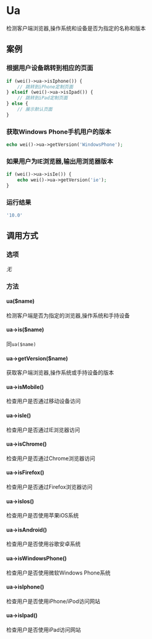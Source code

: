 Ua
==

检测客户端浏览器,操作系统和设备是否为指定的名称和版本

案例
----

### 根据用户设备跳转到相应的页面

```php
if (wei()->ua->isIphone()) {
    // 跳转到iPhone定制页面
} elseif (wei()->ua->isIpad()) {
    // 跳转到iPad定制页面
} else {
    // 展示默认页面
}

```

### 获取Windows Phone手机用户的版本

```php
echo wei()->ua->getVersion('WindowsPhone');
```

### 如果用户为IE浏览器,输出用浏览器版本

```php
if (wei()->ua->isIe()) {
    echo wei()->ua->getVersion('ie');
}
```

### 运行结果
```php
'10.0'
```

调用方式
-------

### 选项

*无*

### 方法

#### ua($name)
检测客户端是否为指定的浏览器,操作系统和手持设备

#### ua->is($name)
同`ua($name)`

#### ua->getVersion($name)
获取客户端浏览器,操作系统或手持设备的版本

#### ua->isMobile()
检查用户是否通过移动设备访问

#### ua->isIe()
检查用户是否通过IE浏览器访问

#### ua->isChrome()
检查用户是否通过Chrome浏览器访问

#### ua->isFirefox()
检查用户是否通过Firefox浏览器访问

#### ua->isIos()
检查用户是否使用苹果iOS系统

#### ua->isAndroid()
检查用户是否使用谷歌安卓系统

#### ua->isWindowsPhone()
检查用户是否使用微软Windows Phone系统

#### ua->isIphone()
检查用户是否使用iPhone/iPod访问网站

#### ua->isIpad()
检查用户是否使用iPad访问网站

